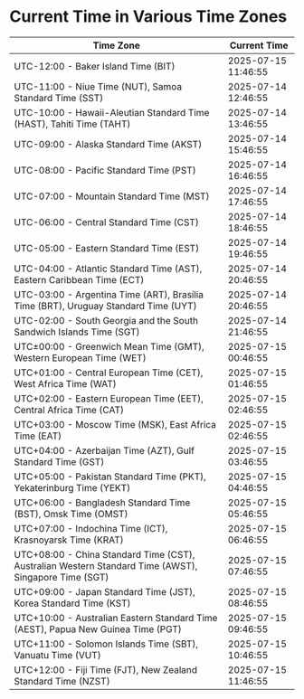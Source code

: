 # Current Time in Various Time Zones

| Time Zone | Current Time |
|-----------|--------------|
| UTC-12:00 - Baker Island Time (BIT) | 2025-07-15 11:46:55 |
| UTC-11:00 - Niue Time (NUT), Samoa Standard Time (SST) | 2025-07-14 12:46:55 |
| UTC-10:00 - Hawaii-Aleutian Standard Time (HAST), Tahiti Time (TAHT) | 2025-07-14 13:46:55 |
| UTC-09:00 - Alaska Standard Time (AKST) | 2025-07-14 15:46:55 |
| UTC-08:00 - Pacific Standard Time (PST) | 2025-07-14 16:46:55 |
| UTC-07:00 - Mountain Standard Time (MST) | 2025-07-14 17:46:55 |
| UTC-06:00 - Central Standard Time (CST) | 2025-07-14 18:46:55 |
| UTC-05:00 - Eastern Standard Time (EST) | 2025-07-14 19:46:55 |
| UTC-04:00 - Atlantic Standard Time (AST), Eastern Caribbean Time (ECT) | 2025-07-14 20:46:55 |
| UTC-03:00 - Argentina Time (ART), Brasília Time (BRT), Uruguay Standard Time (UYT) | 2025-07-14 20:46:55 |
| UTC-02:00 - South Georgia and the South Sandwich Islands Time (SGT) | 2025-07-14 21:46:55 |
| UTC±00:00 - Greenwich Mean Time (GMT), Western European Time (WET) | 2025-07-15 00:46:55 |
| UTC+01:00 - Central European Time (CET), West Africa Time (WAT) | 2025-07-15 01:46:55 |
| UTC+02:00 - Eastern European Time (EET), Central Africa Time (CAT) | 2025-07-15 02:46:55 |
| UTC+03:00 - Moscow Time (MSK), East Africa Time (EAT) | 2025-07-15 02:46:55 |
| UTC+04:00 - Azerbaijan Time (AZT), Gulf Standard Time (GST) | 2025-07-15 03:46:55 |
| UTC+05:00 - Pakistan Standard Time (PKT), Yekaterinburg Time (YEKT) | 2025-07-15 04:46:55 |
| UTC+06:00 - Bangladesh Standard Time (BST), Omsk Time (OMST) | 2025-07-15 05:46:55 |
| UTC+07:00 - Indochina Time (ICT), Krasnoyarsk Time (KRAT) | 2025-07-15 06:46:55 |
| UTC+08:00 - China Standard Time (CST), Australian Western Standard Time (AWST), Singapore Time (SGT) | 2025-07-15 07:46:55 |
| UTC+09:00 - Japan Standard Time (JST), Korea Standard Time (KST) | 2025-07-15 08:46:55 |
| UTC+10:00 - Australian Eastern Standard Time (AEST), Papua New Guinea Time (PGT) | 2025-07-15 09:46:55 |
| UTC+11:00 - Solomon Islands Time (SBT), Vanuatu Time (VUT) | 2025-07-15 10:46:55 |
| UTC+12:00 - Fiji Time (FJT), New Zealand Standard Time (NZST) | 2025-07-15 11:46:55 |
